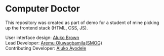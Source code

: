 # Computer Doctor

This repository was created as part of demo for a student of mine picking up the frontend stack (HTML, CSS, JS).

User interface design: [Aluko Brown](https://twitter.com/AlukoBrown)   
Lead Developer: [Aremu Oluwagbamila(SMOG)](https://instagram.com/aremu_smog/)  
Contributing Developer: [Aluko Ayodele](https://github.com/alukoayodele)
